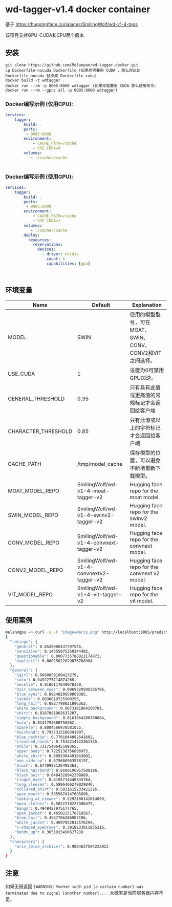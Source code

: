 # wd-tagger-v1.4 docker container
基于 https://huggingface.co/spaces/SmilingWolf/wd-v1-4-tags

该项目支持GPU-CUDA和CPU两个版本

## 安装
```
git clone https://github.com/Melanpan/wd-tagger-docker.git
cp Dockerfile-nocuda Dockerfile (如果你需要用 CUDA ，那么将此处 Dockerfile-nocuda 替换成 Dockerfile-cuda)
docker build -t wdtagger .
docker run --rm -p 8005:8000 wdtagger (如果你需要用 CUDA 那么使用命令: docker run --rm --gpus all -p 8005:8000 wdtagger)
```


### Docker编写示例 (仅用CPU):
```yaml
services:
    tagger:
        build: .
        ports:
         - 8005:8000
        environment:
            - CACHE_PATH=/cache
            - USE_CUDA=0
        volumes:
           - ./cache:/cache
   
```
### Docker编写示例 (使用GPU):
```yaml
services:
    tagger:
        build: .
        ports:
         - 8005:8000
        environment:
            - CACHE_PATH=/cache
            - USE_CUDA=1
        volumes:
           - ./cache:/cache
        deploy:
          resources:
            reservations:
              devices:
                - driver: nvidia
                  count: 1
                  capabilities: [gpu]

         
```
## 环境变量

| Name              | Default   | Explanation
|---                |---        |---
|MODEL              |SWIN       | 使用的模型型号，可在MOAT、SWIN、CONV、CONV2和VIT之间选择。
|USE_CUDA           |1          | 设置为0可禁用GPU加速。
|GENERAL_THRESHOLD  |0.35      | 只有具有此值或更高值的常规标记才会返回给客户端
|CHARACTER_THRESHOLD|0.85       | 只有此值或以上的字符标记才会返回给客户端
|CACHE_PATH         |/tmp/model_cache|保存模型的位置，可以避免不断地重新下载模型。
|MOAT_MODEL_REPO    |SmilingWolf/wd-v1-4-moat-tagger-v2|Hugging face repo for the moat model.
|SWIN_MODEL_REPO    |SmilingWolf/wd-v1-4-swinv2-tagger-v2|Hugging face repo for the swinv2 model.
|CONV_MODEL_REPO    |SmilingWolf/wd-v1-4-convnext-tagger-v2|Hugging face repo for the convnext model.
|CONV2_MODEL_REPO   |SmilingWolf/wd-v1-4-convnextv2-tagger-v2|Hugging face repo for the convnext v2 model.
|VIT_MODEL_REPO     |SmilingWolf/wd-v1-4-vit-tagger-v2|Hugging face repo for the vit model.


## 使用案例    
```bash
melan@gpu ~> curl -s -F "image=@aris.png" http://localhost:8005/predict | jq
{
  "ratings": {
    "general": 0.8520986437797546,
    "sensitive": 0.14355075359344482,
    "questionable": 0.0007735788822174072,
    "explicit": 0.00025022029876708984
  },
  "general": {
    "1girl": 0.9980859160423279,
    "solo": 0.9492275714874268,
    "necktie": 0.9186117649078369,
    "hair_between_eyes": 0.8969329595565796,
    "blue_eyes": 0.8924829959869385,
    "jacket": 0.8830819725990295,
    "long_hair": 0.8827790021896362,
    "white_background": 0.8673161864280701,
    "shirt": 0.8167881965637207,
    "simple_background": 0.8161864280700684,
    "halo": 0.8141794800758362,
    "sparkle": 0.8004560470581055,
    "hairband": 0.7937315106391907,
    "blue_necktie": 0.7701044082641602,
    "clenched_hands": 0.7532214522361755,
    "smile": 0.7317540645599365,
    "upper_body": 0.7225136756896973,
    "white_shirt": 0.6993304491043091,
    "one_side_up": 0.679686963558197,
    "blush": 0.6770985126495361,
    "black_hairband": 0.6600196957588196,
    "black_hair": 0.6404328942298889,
    "ringed_eyes": 0.6105714440345764,
    "long_sleeves": 0.5996466279029846,
    "collared_shirt": 0.5931615233421326,
    "open_mouth": 0.5855674147605896,
    "looking_at_viewer": 0.5292186141014099,
    "open_clothes": 0.5022218227386475,
    "bangs": 0.4948427975177765,
    "open_jacket": 0.4658225178718567,
    "blue_hair": 0.4567706286907196,
    "white_jacket": 0.4097052812576294,
    "v-shaped_eyebrows": 0.3918233811855316,
    "hands_up": 0.3651915490627289
  },
  "characters": {
    "aris_(blue_archive)": 0.9884637594223022
  }
}
```

## 注意
如果无限返回
`[WARNING] Worker with pid [a certain number] was terminated due to signal [another number]....`
大概率是当前服务器内存不足。

